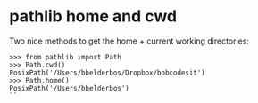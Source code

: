 # pathlib home and cwd

Two nice methods to get the home + current working directories:

```
>>> from pathlib import Path
>>> Path.cwd()
PosixPath('/Users/bbelderbos/Dropbox/bobcodesit')
>>> Path.home()
PosixPath('/Users/bbelderbos')
``
